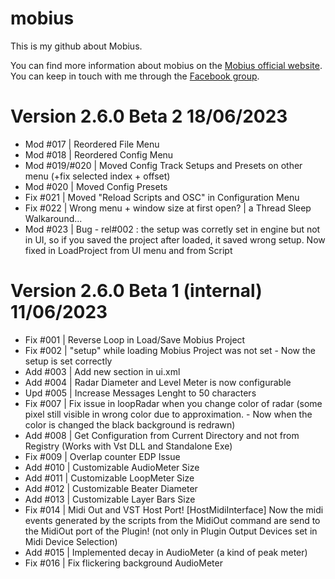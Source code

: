 # mobius
This is my github about Mobius.

You can find more information about mobius on the [Mobius official website](https://www.circularlabs.com/).
You can keep in touch with me through the [Facebook group](https://www.facebook.com/groups/mobiuscentral).


# Version 2.6.0 Beta 2 18/06/2023
- Mod #017 | Reordered File Menu
- Mod #018 | Reordered Config Menu
- Mod #019/#020 | Moved Config Track Setups and Presets on other menu (+fix selected index + offset)
- Mod #020 | Moved Config Presets 
- Fix #021 | Moved "Reload Scripts and OSC" in Configuration Menu
- Fix #022 | Wrong menu + window size at first open? | a Thread Sleep Walkaround...
- Mod #023 | Bug - rel#002 : the setup was corretly set in engine but not in UI, so if you saved the project after loaded, it saved wrong setup. Now fixed in LoadProject from UI menu and from Script



# Version 2.6.0 Beta 1 (internal) 11/06/2023
- Fix #001 | Reverse Loop in Load/Save Mobius Project 
- Fix #002 | "setup" while loading Mobius Project was not set - Now the setup is set correctly 
- Add #003 | Add new section in ui.xml
- Add #004 | Radar Diameter and Level Meter is now configurable
- Upd #005 | Increase Messages Lenght to 50 characters
- Fix #007 | Fix issue in loopRadar when you change color of radar (some pixel still visible in wrong color due to approximation. - Now when the color is changed the black background is redrawn)
- Add #008 | Get Configuration from Current Directory and not from Registry (Works with Vst DLL and Standalone Exe)
- Fix #009 | Overlap counter EDP Issue
- Add #010 | Customizable AudioMeter Size
- Add #011 | Customizable LoopMeter Size
- Add #012 | Customizable Beater Diameter
- Add #013 | Customizable Layer Bars Size
- Fix #014 | Midi Out and VST Host Port! [HostMidiInterface] Now the midi events generated by the scripts from the MidiOut command are send to the MidiOut port of the Plugin! (not only in Plugin Output Devices set in Midi Device Selection)
- Add #015 | Implemented decay in AudioMeter (a kind of peak meter)
- Fix #016 | Fix flickering background AudioMeter

